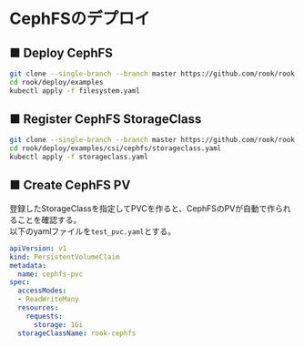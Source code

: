 # CephFSのデプロイ
## ■ Deploy CephFS
```sh
git clone --single-branch --branch master https://github.com/rook/rook.git
cd rook/deploy/examples
kubectl apply -f filesystem.yaml
```

## ■ Register CephFS StorageClass
```sh
git clone --single-branch --branch master https://github.com/rook/rook.git
cd rook/deploy/examples/csi/cephfs/storageclass.yaml
kubectl apply -f storageclass.yaml
```

## ■ Create CephFS PV
登録したStorageClassを指定してPVCを作ると、CephFSのPVが自動で作られることを確認する。  
以下のyamlファイルを`test_pvc.yaml`とする。
```yaml
apiVersion: v1
kind: PersistentVolumeClaim
metadata:
  name: cephfs-pvc
spec:
  accessModes:
  - ReadWriteMany
  resources:
    requests:
      storage: 1Gi
  storageClassName: rook-cephfs
```
